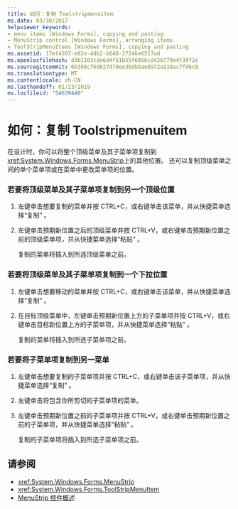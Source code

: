 ```yaml
---
title: 如何：复制 Toolstripmenuitem
ms.date: 03/30/2017
helpviewer_keywords:
- menu items [Windows Forms], copying and pasting
- MenuStrip control [Windows Forms], arranging items
- ToolStripMenuItems [Windows Forms], copying and pasting
ms.assetid: 17ef4207-e92e-4db2-b648-27246e6517ad
ms.openlocfilehash: d3b1103cda6d4f61b55f6856cd426779a4f39f2e
ms.sourcegitcommit: 6b308cf6d627d78ee36dbbae8972a310ac7fd6c8
ms.translationtype: MT
ms.contentlocale: zh-CN
ms.lasthandoff: 01/23/2019
ms.locfileid: "54639440"
---
```

# <a name="how-to-copy-toolstripmenuitems"></a>如何：复制 Toolstripmenuitem
在设计时，你可以将整个顶级菜单及其子菜单项复制到 <xref:System.Windows.Forms.MenuStrip>上的其他位置。 还可以复制顶级菜单之间的单个菜单项或在菜单中更改菜单项的位置。  
  
### <a name="to-copy-a-top-level-menu-and-its-submenu-items-to-another-top-level-location"></a>若要将顶级菜单及其子菜单项复制到另一个顶级位置  
  
1.  左键单击想要复制的菜单并按 CTRL+C，或右键单击该菜单，并从快捷菜单选择“复制”  。  
  
2.  左键单击预期新位置之后的顶级菜单并按 CTRL+V，或右键单击预期新位置之前的顶级菜单项，并从快捷菜单选择“粘贴”  。  
  
     复制的菜单将插入到所选顶级菜单之前。  
  
### <a name="to-copy-a-top-level-menu-and-its-submenu-items-to-a-drop-down-location"></a>若要将顶级菜单及其子菜单项复制到一个下拉位置  
  
1.  左键单击想要移动的菜单并按 CTRL+C，或右键单击该菜单，并从快捷菜单选择“复制”  。  
  
2.  在目标顶级菜单中，左键单击预期新位置上方的子菜单项并按 CTRL+V，或右键单击目标新位置上方的子菜单项，并从快捷菜单选择“粘贴”  。  
  
     复制的菜单将插入到所选子菜单项之前。  
  
### <a name="to-copy-a-submenu-item-to-another-menu"></a>若要将子菜单项复制到另一菜单  
  
1.  左键单击想要复制的子菜单项并按 CTRL+C，或右键单击该子菜单项，并从快捷菜单选择“复制”  。  
  
2.  左键单击将包含你所剪切的子菜单项的菜单。  
  
3.  左键单击预期新位置之前的子菜单项并按 CTRL+V，或右键单击预期新位置之前的子菜单项，并从快捷菜单选择“粘贴”  。  
  
     复制的子菜单项将插入到所选子菜单项之前。  
  
## <a name="see-also"></a>请参阅
- <xref:System.Windows.Forms.MenuStrip>
- <xref:System.Windows.Forms.ToolStripMenuItem>
- [MenuStrip 控件概述](../../../../docs/framework/winforms/controls/menustrip-control-overview-windows-forms.md)
